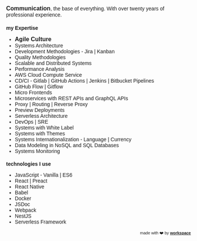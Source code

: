 <link href="https://fonts.googleapis.com/css?family=Montserrat&display=swap" rel="stylesheet">

<strong style="font-size:16px">Communication</strong>, the base of everything. With over twenty years of professional experience.

### my Expertise
- <strong style="font-size:16px">Agile Culture</strong>
- Systems Architecture
- Development Methodologies - Jira &#124; Kanban
- Quality Methodologies
- Scalable and Distributed Systems
- Performance Analysis
- AWS Cloud Compute Service
- CD/CI - Gitlab &#124; GitHub Actions &#124; Jenkins &#124; Bitbucket Pipelines
- GitHub Flow &#124; Gitflow
- Micro Frontends
- Microservices with REST APIs and GraphQL APIs
- Proxy &#124; Routing &#124; Reverse Proxy
- Preview Deployments
- Serverless Architecture
- DevOps &#124; SRE
- Systems with White Label
- Systems with Themes
- Systems Internationalization - Language &#124; Currency
- Data Modeling in NoSQL and SQL Databases
- Systems Monitoring

<!--
- create, maintain and feed Data Lake
- UX/UI
-->

### technologies I use
- JavaScript - Vanilla &#124; ES6 
- React &#124; Preact
- React Native
- Babel
- Docker
- JSDoc
- Webpack
- NestJS
- Serverless Framework

<!--
- https://www.youtube.com/watch?v=sIZOdIr_HbY
- https://www.youtube.com/watch?v=ufSIGVs9X_8
- https://www.youtube.com/watch?v=APICqUV1PzU
- https://www.youtube.com/watch?v=BT7novtdAgI
- https://github.com/module-federation/module-federation-examples
- https://semantic-release.gitbook.io/semantic-release/
- https://significa.co/blog/deploy-previews-aws
- https://aws.amazon.com/pt/blogs/compute/implementing-default-directory-indexes-in-amazon-s3-backed-amazon-cloudfront-origins-using-lambdaedge/
- https://aws.amazon.com/pt/solutions/implementations/data-lake-solution/
- https://pt.slideshare.net/AmazonWebServicesLATAM/construindo-um-data-lake-na-aws-62826647
-->




<div style="text-align: right; float: right;">
 <span style="font-size: 11px"> made with ❤️ by </span>
 <a href="http://workspace.ciro-maciel.me" style="font-size: 11px" target="_blank">
   <strong style="font-size: 11px">workspace</strong>
 </a>
</div>

<style>
 * {
    font-family: 'Montserrat', sans-serif !important;
     font-size: 14px;
  }
 h1 {
    font-size: 23px; 
 }
 h1 a{
    display: none;
 }
 h1:after {
  content: 'what I deliver Value...';
 }
 .container-lg{
  max-width: 900px
 }
 hr {
  height: 0px !important;
  border-bottom: 1px solid #eaecef !important;
  margin-bottom: 10px !important;
 }
</style>
